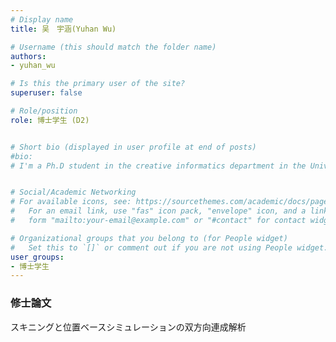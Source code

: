 ```yaml
---
# Display name
title: 吴　宇涵(Yuhan Wu)

# Username (this should match the folder name)
authors: 
- yuhan_wu

# Is this the primary user of the site?
superuser: false

# Role/position
role: 博士学生 (D2)


# Short bio (displayed in user profile at end of posts)
#bio: 
# I'm a Ph.D student in the creative informatics department in the University of Tokyo


# Social/Academic Networking
# For available icons, see: https://sourcethemes.com/academic/docs/page-builder/#icons
#   For an email link, use "fas" icon pack, "envelope" icon, and a link in the
#   form "mailto:your-email@example.com" or "#contact" for contact widget.

# Organizational groups that you belong to (for People widget)
#   Set this to `[]` or comment out if you are not using People widget.
user_groups:
- 博士学生
---
```


### 修士論文
スキニングと位置ベースシミュレーションの双方向連成解析
